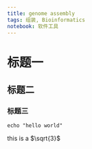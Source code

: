 ```yaml
---
title: genome assembly
tags: 组装, Bioinformatics
notebook: 软件工具
---
```

# 标题一

## 标题二

### 标题三

```shell
echo "hello world"
```

this is a $\sqrt{3}$